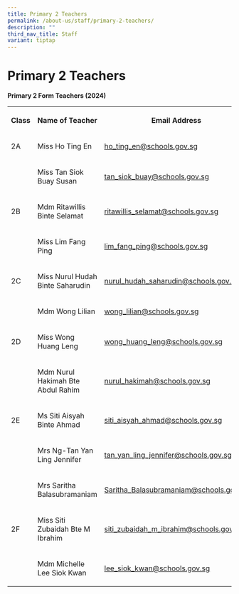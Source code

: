 ```yaml
---
title: Primary 2 Teachers
permalink: /about-us/staff/primary-2-teachers/
description: ""
third_nav_title: Staff
variant: tiptap
---
```

<h1><strong>Primary 2 Teachers</strong></h1>
<p><strong>Primary 2 Form Teachers (2024)</strong>
</p>
<table style="minWidth: 75px">
<colgroup>
<col>
<col>
<col>
</colgroup>
<tbody>
<tr>
<th rowspan="1" colspan="1">
<p>Class</p>
</th>
<th rowspan="1" colspan="1">
<p>Name of Teacher</p>
</th>
<th rowspan="1" colspan="1">
<p>Email Address</p>
</th>
</tr>
<tr>
<td rowspan="1" colspan="1">
<p>2A</p>
</td>
<td rowspan="1" colspan="1">
<p>Miss Ho Ting En</p>
</td>
<td rowspan="1" colspan="1">
<p><a href="mailto:ho_ting_en@schools.gov.sg" rel="noopener noreferrer nofollow" target="_blank">ho_ting_en@schools.gov.sg</a>
</p>
</td>
</tr>
<tr>
<td rowspan="1" colspan="1">
<p></p>
</td>
<td rowspan="1" colspan="1">
<p>Miss Tan Siok Buay Susan</p>
</td>
<td rowspan="1" colspan="1">
<p><a href="mailto:tan_siok_buay@schools.gov.sg" rel="noopener noreferrer nofollow" target="_blank">tan_siok_buay@schools.gov.sg</a>
</p>
</td>
</tr>
<tr>
<td rowspan="1" colspan="1">
<p>2B</p>
</td>
<td rowspan="1" colspan="1">
<p>Mdm Ritawillis Binte Selamat</p>
</td>
<td rowspan="1" colspan="1">
<p><a href="mailto:ritawillis_selamat@schools.gov.sg" rel="noopener noreferrer nofollow" target="_blank">ritawillis_selamat@schools.gov.sg</a>
</p>
</td>
</tr>
<tr>
<td rowspan="1" colspan="1">
<p></p>
</td>
<td rowspan="1" colspan="1">
<p>Miss Lim Fang Ping</p>
</td>
<td rowspan="1" colspan="1">
<p><a href="mailto:lim_fang_ping@schools.gov.sg" rel="noopener noreferrer nofollow" target="_blank">lim_fang_ping@schools.gov.sg</a>
</p>
</td>
</tr>
<tr>
<td rowspan="1" colspan="1">
<p>2C</p>
</td>
<td rowspan="1" colspan="1">
<p>Miss Nurul Hudah Binte Saharudin</p>
</td>
<td rowspan="1" colspan="1">
<p><a href="mailto:nurul_hudah_saharudin@schools.gov.sg" rel="noopener noreferrer nofollow" target="_blank">nurul_hudah_saharudin@schools.gov.sg</a>
</p>
</td>
</tr>
<tr>
<td rowspan="1" colspan="1">
<p></p>
</td>
<td rowspan="1" colspan="1">
<p>Mdm Wong Lilian</p>
</td>
<td rowspan="1" colspan="1">
<p><a href="mailto:wong_lilian@schools.gov.sg" rel="noopener noreferrer nofollow" target="_blank">wong_lilian@schools.gov.sg</a>
</p>
</td>
</tr>
<tr>
<td rowspan="1" colspan="1">
<p>2D</p>
</td>
<td rowspan="1" colspan="1">
<p>Miss Wong Huang Leng</p>
</td>
<td rowspan="1" colspan="1">
<p><a href="mailto:wong_huang_leng@schools.gov.sg" rel="noopener noreferrer nofollow" target="_blank">wong_huang_leng@schools.gov.sg</a>
</p>
</td>
</tr>
<tr>
<td rowspan="1" colspan="1">
<p></p>
</td>
<td rowspan="1" colspan="1">
<p>Mdm Nurul Hakimah Bte Abdul Rahim</p>
</td>
<td rowspan="1" colspan="1">
<p><a href="mailto:nurul_hakimah@schools.gov.sg" rel="noopener noreferrer nofollow" target="_blank">nurul_hakimah@schools.gov.sg</a>
</p>
</td>
</tr>
<tr>
<td rowspan="1" colspan="1">
<p>2E</p>
</td>
<td rowspan="1" colspan="1">
<p>Ms Siti Aisyah Binte Ahmad</p>
</td>
<td rowspan="1" colspan="1">
<p><a href="mailto:siti_aisyah_ahmad@schools.gov.sg" rel="noopener noreferrer nofollow" target="_blank">siti_aisyah_ahmad@schools.gov.sg</a>
</p>
</td>
</tr>
<tr>
<td rowspan="1" colspan="1">
<p></p>
</td>
<td rowspan="1" colspan="1">
<p>Mrs Ng-Tan Yan Ling Jennifer</p>
</td>
<td rowspan="1" colspan="1">
<p><a href="mailto:tan_yan_ling_jennifer@schools.gov.sg" rel="noopener noreferrer nofollow" target="_blank">tan_yan_ling_jennifer@schools.gov.sg</a>
</p>
</td>
</tr>
<tr>
<td rowspan="1" colspan="1">
<p></p>
</td>
<td rowspan="1" colspan="1">
<p>Mrs Saritha Balasubramaniam</p>
</td>
<td rowspan="1" colspan="1">
<p><a href="mailto:Saritha_Balasubramaniam@schools.gov.sg" rel="noopener noreferrer nofollow" target="_blank">Saritha_Balasubramaniam@schools.gov.sg</a>
</p>
</td>
</tr>
<tr>
<td rowspan="1" colspan="1">
<p>2F</p>
</td>
<td rowspan="1" colspan="1">
<p>Miss Siti Zubaidah Bte M Ibrahim</p>
</td>
<td rowspan="1" colspan="1">
<p><a href="mailto:siti_zubaidah_m_ibrahim@schools.gov.sg" rel="noopener noreferrer nofollow" target="_blank">siti_zubaidah_m_ibrahim@schools.gov.sg</a>
</p>
</td>
</tr>
<tr>
<td rowspan="1" colspan="1">
<p></p>
</td>
<td rowspan="1" colspan="1">
<p>Mdm Michelle Lee Siok Kwan</p>
</td>
<td rowspan="1" colspan="1">
<p><a href="mailto:lee_siok_kwan@schools.gov.sg" rel="noopener noreferrer nofollow" target="_blank">lee_siok_kwan@schools.gov.sg</a>
</p>
</td>
</tr>
</tbody>
</table>
<p></p>
